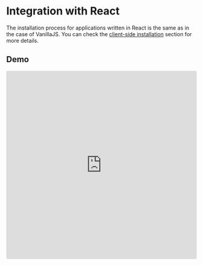 # Integration with React

The installation process for applications written in React is the
same as in the case of VanillaJS. You can check the
[client-side installation](client-side-installation.md) section for
more details.

## Demo

<iframe
     src="https://codesandbox.io/embed/github/handsontable/hyperformula-demos/tree/0.4.x/react-demo?autoresize=1&fontsize=11&hidenavigation=1&theme=light&view=preview"
     style="width:100%; height:500px; border:0; border-radius: 4px; overflow:hidden;"
     title="handsontable/hyperformula-demos: react-demo"
     allow="accelerometer; ambient-light-sensor; camera; encrypted-media; geolocation; gyroscope; hid; microphone; midi; payment; usb; vr; xr-spatial-tracking"
     sandbox="allow-autoplay allow-forms allow-modals allow-popups allow-presentation allow-same-origin allow-scripts"
   ></iframe>
